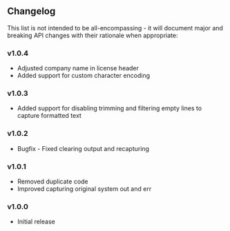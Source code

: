 <h2 class="github">Changelog</h2>

This list is not intended to be all-encompassing - it will document major and breaking API
changes with their rationale when appropriate:

### v1.0.4
- Adjusted company name in license header
- Added support for custom character encoding
### v1.0.3
- Added support for disabling trimming and filtering empty lines to capture formatted text
### v1.0.2
- Bugfix - Fixed clearing output and recapturing
### v1.0.1
- Removed duplicate code
- Improved capturing original system out and err
### v1.0.0
- Initial release
